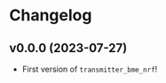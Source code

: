 # Changelog

<!--next-version-placeholder-->

## v0.0.0 (2023-07-27)

- First version of `transmitter_bme_nrf`!
